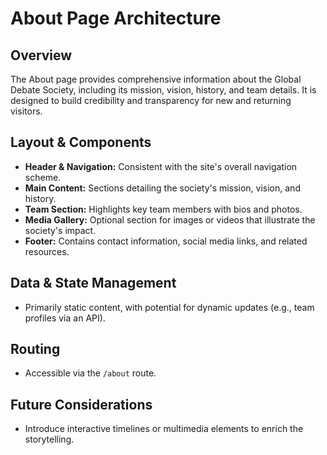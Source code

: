 # About Page Architecture

## Overview
The About page provides comprehensive information about the Global Debate Society, including its mission, vision, history, and team details. It is designed to build credibility and transparency for new and returning visitors.

## Layout & Components
- **Header & Navigation:** Consistent with the site's overall navigation scheme.
- **Main Content:** Sections detailing the society's mission, vision, and history.
- **Team Section:** Highlights key team members with bios and photos.
- **Media Gallery:** Optional section for images or videos that illustrate the society's impact.
- **Footer:** Contains contact information, social media links, and related resources.

## Data & State Management
- Primarily static content, with potential for dynamic updates (e.g., team profiles via an API).

## Routing
- Accessible via the `/about` route.

## Future Considerations
- Introduce interactive timelines or multimedia elements to enrich the storytelling.
